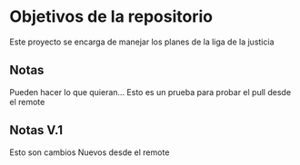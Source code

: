 # Objetivos de la repositorio

Este proyecto se encarga de manejar los planes de la liga de la justicia


## Notas
Pueden hacer lo que quieran...
Esto es un prueba para probar el pull desde el remote


## Notas V.1
Esto son cambios Nuevos desde el remote
